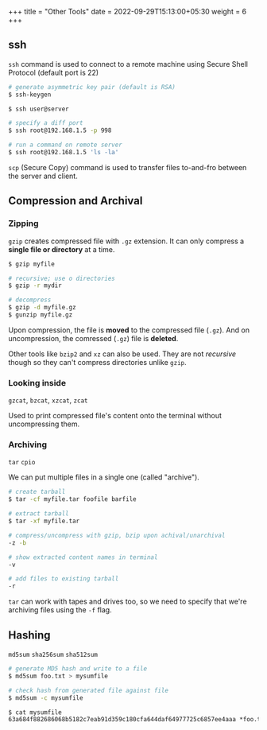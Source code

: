 +++
title = "Other Tools"
date =  2022-09-29T15:13:00+05:30
weight = 6
+++

## ssh
`ssh` command is used to connect to a remote machine using Secure Shell Protocol (default port is 22)

```sh
# generate asymmetric key pair (default is RSA)
$ ssh-keygen

$ ssh user@server

# specify a diff port
$ ssh root@192.168.1.5 -p 998

# run a command on remote server
$ ssh root@192.168.1.5 'ls -la'
````

`scp` (Secure Copy) command is used to transfer files to-and-fro between the server and client.

## Compression and Archival

### Zipping
`gzip` creates compressed file with `.gz` extension. It can only compress a **single file or directory** at a time.

```sh
$ gzip myfile 

# recursive; use o directories
$ gzip -r mydir

# decompress
$ gzip -d myfile.gz
$ gunzip myfile.gz
```

Upon compression, the file is **moved** to the compressed file (`.gz`). And on uncompression, the comressed (`.gz`) file is **deleted**.

Other tools like `bzip2` and `xz` can also be used. They are not _recursive_ though so they can't compress directories unlike `gzip`.

### Looking inside
`gzcat`, `bzcat`, `xzcat`, `zcat`

Used to print compressed file's content onto the terminal without uncompressing them.

### Archiving
`tar` `cpio`

We can put multiple files in a single one (called "archive").
```sh
# create tarball 
$ tar -cf myfile.tar foofile barfile

# extract tarball
$ tar -xf myfile.tar

# compress/uncompress with gzip, bzip upon achival/unarchival
-z -b

# show extracted content names in terminal
-v 

# add files to existing tarball
-r 
```

`tar` can work with tapes and drives too, so we need to specify that we're archiving files using the `-f` flag.

## Hashing
`md5sum` `sha256sum` `sha512sum`

```sh
# generate MD5 hash and write to a file
$ md5sum foo.txt > mysumfile

# check hash from generated file against file
$ md5sum -c mysumfile
```

```txt
$ cat mysumfile
63a684f882686068b5182c7eab91d359c180cfa644daf64977725c6857ee4aaa *foo.txt
```